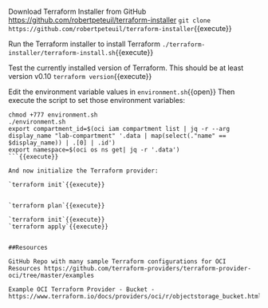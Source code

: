 Download Terraform Installer from GitHub https://github.com/robertpeteuil/terraform-installer
`git clone https://github.com/robertpeteuil/terraform-installer`{{execute}}

Run the Terraform installer to install Terraform
`./terraform-installer/terraform-install.sh`{{execute}}

Test the currently installed version of Terraform. This should be at least version v0.10
`terraform version`{{execute}}

Edit the environment variable values in `environment.sh`{{open}}
Then execute the script to set those environment variables:
```
chmod +777 environment.sh
./environment.sh
export compartment_id=$(oci iam compartment list | jq -r --arg display_name "lab-compartment" '.data | map(select(."name" == $display_name)) | .[0] | .id')
export namespace=$(oci os ns get| jq -r '.data')
```{{execute}}

And now initialize the Terraform provider:

`terraform init`{{execute}}


`terraform plan`{{execute}}

`terraform init`{{execute}}
`terraform apply`{{execute}}


##Resources

GitHub Repo with many sample Terraform configurations for OCI Resources https://github.com/terraform-providers/terraform-provider-oci/tree/master/examples 

Example OCI Terraform Provider - Bucket - https://www.terraform.io/docs/providers/oci/r/objectstorage_bucket.html